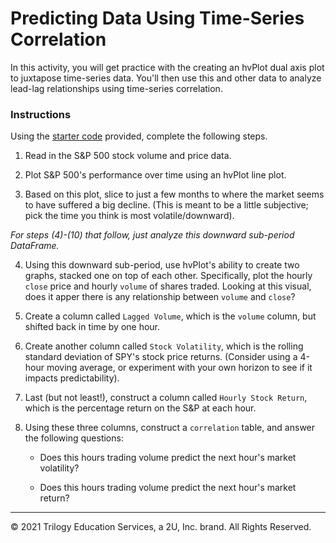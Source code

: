 # Predicting Data Using Time-Series Correlation

In this activity, you will get practice with the creating an hvPlot dual axis plot to juxtapose time-series data. You'll then use this and other data to analyze lead-lag relationships using time-series correlation.

### Instructions

Using the [starter code](Unsolved/predicting_with_correlation.ipynb) provided, complete the following steps.

1. Read in the S&P 500 stock volume and price data.

2. Plot S&P 500's performance over time using an hvPlot line plot.

3. Based on this plot, slice to just a few months to where the market seems to have suffered a big decline. (This is meant to be a little subjective; pick the time you think is most volatile/downward).

*For steps (4)-(10) that follow, just analyze this downward sub-period DataFrame.*

4. Using this downward sub-period, use hvPlot's ability to create two graphs, stacked one on top of each other. Specifically, plot the hourly `close` price and hourly `volume` of shares traded. Looking at this visual, does it apper there is any relationship between `volume` and `close`?

5. Create a column called `Lagged Volume`, which is the `volume` column, but shifted back in time by one hour.

6. Create another column called `Stock Volatility`, which is the rolling standard deviation of SPY's stock price returns. (Consider using a 4-hour moving average, or experiment with your own horizon to see if it impacts predictability).

7. Last (but not least!), construct a column called `Hourly Stock Return`, which is the percentage return on the S&P at each hour.

8. Using these three columns, construct a `correlation` table, and answer the following questions:

    * Does this hours trading volume predict the next hour's market volatility?

    * Does this hours trading volume predict the next hour's market return?

---

© 2021 Trilogy Education Services, a 2U, Inc. brand. All Rights Reserved.
